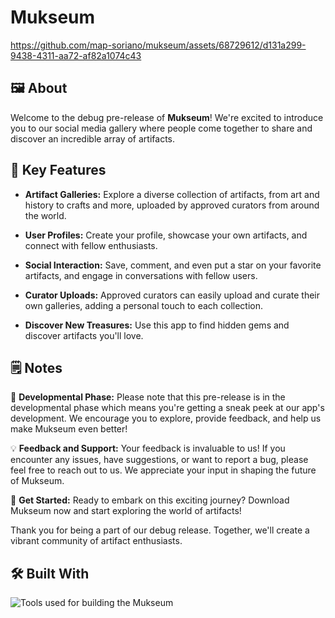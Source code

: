 # Mukseum



https://github.com/map-soriano/mukseum/assets/68729612/d131a299-9438-4311-aa72-af82a1074c43



## 🖼️ About

Welcome to the debug pre-release of **Mukseum**! We're excited to introduce you to our social media gallery where people come together to share and discover an incredible array of artifacts.

## 🧩 Key Features

- **Artifact Galleries:** Explore a diverse collection of artifacts, from art and history to crafts and more, uploaded by approved curators from around the world.

- **User Profiles:** Create your profile, showcase your own artifacts, and connect with fellow enthusiasts.

- **Social Interaction:** Save, comment, and even put a star on your favorite artifacts, and engage in conversations with fellow users.

- **Curator Uploads:** Approved curators can easily upload and curate their own galleries, adding a personal touch to each collection.

- **Discover New Treasures:** Use this app to find hidden gems and discover artifacts you'll love.

## 🗒️ Notes
🚧 **Developmental Phase:**
Please note that this pre-release is in the developmental phase which means you're getting a sneak peek at our app's development. We encourage you to explore, provide feedback, and help us make Mukseum even better!

💡 **Feedback and Support:**
Your feedback is invaluable to us! If you encounter any issues, have suggestions, or want to report a bug, please feel free to reach out to us. We appreciate your input in shaping the future of Mukseum.

🔗 **Get Started:**
Ready to embark on this exciting journey? Download Mukseum now and start exploring the world of artifacts!

Thank you for being a part of our debug release. Together, we'll create a vibrant community of artifact enthusiasts.

## 🛠️ Built With

<img src="https://skillicons.dev/icons?i=kotlin,firebase,androidstudio" alt="Tools used for building the Mukseum">
